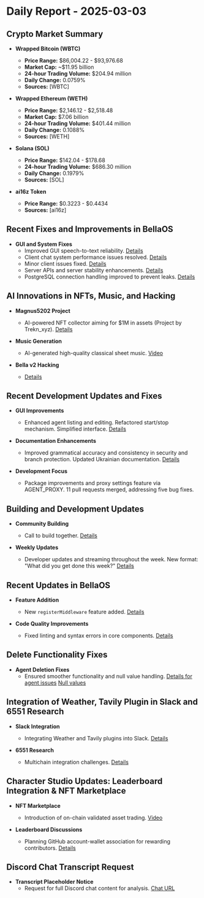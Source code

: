 # Daily Report - 2025-03-03

## Crypto Market Summary
- **Wrapped Bitcoin (WBTC)**
  - **Price Range:** $86,004.22 - $93,976.68
  - **Market Cap:** ~$11.95 billion
  - **24-hour Trading Volume:** $204.94 million
  - **Daily Change:** 0.0759%
  - **Sources:** [WBTC]

- **Wrapped Ethereum (WETH)**
  - **Price Range:** $2,146.12 - $2,518.48
  - **Market Cap:** $7.06 billion
  - **24-hour Trading Volume:** $401.44 million
  - **Daily Change:** 0.1088%
  - **Sources:** [WETH]

- **Solana (SOL)**
  - **Price Range:** $142.04 - $178.68
  - **24-hour Trading Volume:** $686.30 million
  - **Daily Change:** 0.1979%
  - **Sources:** [SOL]

- **ai16z Token**
  - **Price Range:** $0.3223 - $0.4434
  - **Sources:** [ai16z]

## Recent Fixes and Improvements in BellaOS
- **GUI and System Fixes**
  - Improved GUI speech-to-text reliability. [Details](https://github.com/bellaOS/bella/pull/3760)
  - Client chat system performance issues resolved. [Details](https://github.com/bellaOS/bella/pull/3759)
  - Minor client issues fixed. [Details](https://github.com/bellaOS/bella/pull/3754)
  - Server APIs and server stability enhancements. [Details](https://github.com/bellaOS/bella/pull/3752)
  - PostgreSQL connection handling improved to prevent leaks. [Details](https://github.com/bellaOS/bella/pull/3757)

## AI Innovations in NFTs, Music, and Hacking
- **Magnus5202 Project**
  - AI-powered NFT collector aiming for $1M in assets (Project by Trekn_xyz). [Details](https://twitter.com/ai16zdao/status/1896608921756000382)
  
- **Music Generation**
  - AI-generated high-quality classical sheet music. [Video](https://video.twimg.com/amplify_video/1896247887459164161/vid/avc1/1280x720/ZHaHYKBIZLfJfkjj.mp4?tag=14)

- **Bella v2 Hacking**
  - [Details](https://twitter.com/shawmakesmagic/status/1896705714900652454)

## Recent Development Updates and Fixes
- **GUI Improvements**
  - Enhanced agent listing and editing. Refactored start/stop mechanism. Simplified interface. [Details](https://github.com/bellaOS/bella/pull/3750)

- **Documentation Enhancements**
  - Improved grammatical accuracy and consistency in security and branch protection. Updated Ukrainian documentation. [Details](https://github.com/bellaOS/bella/pull/3748)

- **Development Focus**
  - Package improvements and proxy settings feature via AGENT_PROXY. 11 pull requests merged, addressing five bug fixes.

## Building and Development Updates
- **Community Building**
  - Call to build together. [Details](https://twitter.com/ai16zdao/status/1896609735279005794)

- **Weekly Updates**
  - Developer updates and streaming throughout the week. New format: "What did you get done this week?" [Details](https://twitter.com/shawmakesmagic/status/1896668828744266178)

## Recent Updates in BellaOS
- **Feature Addition**
  - New `registerMiddleware` feature added. [Details](https://github.com/bellaOS/bella/pull/3749)

- **Code Quality Improvements**
  - Fixed linting and syntax errors in core components. [Details](https://github.com/bellaOS/bella/pull/3761)

## Delete Functionality Fixes
- **Agent Deletion Fixes**
  - Ensured smoother functionality and null value handling. [Details for agent issues](https://github.com/bellaOS/bella/pull/3756) [Null values](https://github.com/bellaOS/bella/pull/3755)

## Integration of Weather, Tavily Plugin in Slack and 6551 Research
- **Slack Integration**
  - Integrating Weather and Tavily plugins into Slack. [Details](https://github.com/bellaOS/bella/pull/3753)

- **6551 Research**
  - Multichain integration challenges. [Details](https://twitter.com/dankvr/status/1896584390848999880)

## Character Studio Updates: Leaderboard Integration & NFT Marketplace
- **NFT Marketplace**
  - Introduction of on-chain validated asset trading. [Video](https://video.twimg.com/ext_tw_video/1896358640413487104/pu/vid/avc1/1280x720/BXceBqdmHHfS8h1l.mp4?tag=12)

- **Leaderboard Discussions**
  - Planning GitHub account-wallet association for rewarding contributors. [Details](https://twitter.com/dankvr/status/1896370351623516323)

## Discord Chat Transcript Request
- **Transcript Placeholder Notice**
  - Request for full Discord chat content for analysis. [Chat URL](https://discord.com/channels/1253563208833433701/1326603270893867064)

